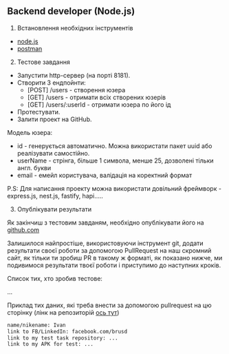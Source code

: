 ## Backend developer (Node.js)

1. Встановлення необхідних інструментів
  - [node.js](https://nodejs.org/en/)
  - [postman](https://www.postman.com/)

2. Тестове завдання
  - Запустити http-сервер (на порті 8181).
  - Створити 3 ендпойнти:
    - [POST] /users - створення юзера
    - [GET] /users - отримати всіх створених юзерів
    - [GET] /users/:userId - отримати юзера по його ід
  - Протестувати.
  - Залити проект на GitHub.

  Модель юзера:
  - id - генерується автоматично. Можна використати пакет uuid або реалізувати самостійно.
  - userName - стрінга, більше 1 символа, менше 25, дозволені тільки англ. букви
  - email - емейл користувача, валідація на коректний формат

  P.S: Для написання проекту можна використати довільний фреймворк - express.js, nest.js, fastify, hapi…..

3. Опублікувати результати

Як закінчиш з тестовим завданям, необхідно опублікувати його на [github.com](http://github.com/)

Залишилося найпростіше, використовуючи інструмент git, додати результати своєї роботи за допомогою PullRequest на наш скромний сайт, як тільки ти зробиш PR в такому ж форматі, як показано нижче, ми подивимося результати твоєї роботи і приступимо до наступних кроків.

Список тих, хто зробив тестове:

...

Приклад тих даних, які треба внести за допомогою pullrequest на цю сторінку (лінк на репозиторій [ось тут](https://github.com/Crutch-and-Rake-Uzhhorod/main))

```markdown
name/nikename: Ivan
link to FB/LinkedIn: facebook.com/brusd
link to my test task repository: ...
link to my APK for test: ...
```
